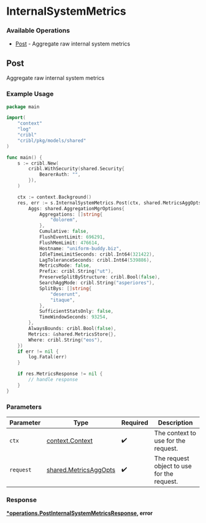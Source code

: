 # InternalSystemMetrics

### Available Operations

* [Post](#post) - Aggregate raw internal system metrics

## Post

Aggregate raw internal system metrics

### Example Usage

```go
package main

import(
	"context"
	"log"
	"cribl"
	"cribl/pkg/models/shared"
)

func main() {
    s := cribl.New(
        cribl.WithSecurity(shared.Security{
            BearerAuth: "",
        }),
    )

    ctx := context.Background()
    res, err := s.InternalSystemMetrics.Post(ctx, shared.MetricsAggOpts{
        Aggs: shared.AggregationMgrOptions{
            Aggregations: []string{
                "dolorem",
            },
            Cumulative: false,
            FlushEventLimit: 696291,
            FlushMemLimit: 476614,
            Hostname: "uniform-buddy.biz",
            IdleTimeLimitSeconds: cribl.Int64(321422),
            LagToleranceSeconds: cribl.Int64(539886),
            MetricsMode: false,
            Prefix: cribl.String("ut"),
            PreserveSplitByStructure: cribl.Bool(false),
            SearchAggMode: cribl.String("asperiores"),
            SplitBys: []string{
                "deserunt",
                "itaque",
            },
            SufficientStatsOnly: false,
            TimeWindowSeconds: 93254,
        },
        AlwaysBounds: cribl.Bool(false),
        Metrics: &shared.MetricsStore{},
        Where: cribl.String("eos"),
    })
    if err != nil {
        log.Fatal(err)
    }

    if res.MetricsResponse != nil {
        // handle response
    }
}
```

### Parameters

| Parameter                                                      | Type                                                           | Required                                                       | Description                                                    |
| -------------------------------------------------------------- | -------------------------------------------------------------- | -------------------------------------------------------------- | -------------------------------------------------------------- |
| `ctx`                                                          | [context.Context](https://pkg.go.dev/context#Context)          | :heavy_check_mark:                                             | The context to use for the request.                            |
| `request`                                                      | [shared.MetricsAggOpts](../../models/shared/metricsaggopts.md) | :heavy_check_mark:                                             | The request object to use for the request.                     |


### Response

**[*operations.PostInternalSystemMetricsResponse](../../models/operations/postinternalsystemmetricsresponse.md), error**

